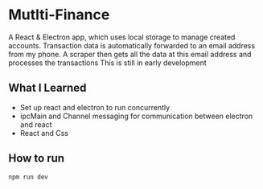 # Mutlti-Finance
A React & Electron app, which uses local storage to manage created accounts. Transaction data is automatically forwarded to an email address from my phone. A scraper then gets all the data at this email address and processes the transactions
This is still in early development

## What I Learned
- Set up react and electron to run concurrently
- ipcMain and Channel messaging for communication between electron and react
- React and Css

## How to run
`npm run dev`
